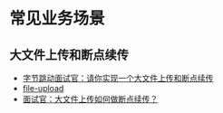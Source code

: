 # 常见业务场景

## 大文件上传和断点续传

- [字节跳动面试官：请你实现一个大文件上传和断点续传](https://juejin.cn/post/6844904046436843527)
- [file-upload](https://github.com/yeyan1996/file-upload)
- [面试官：大文件上传如何做断点续传？](https://mp.weixin.qq.com/s/5KPCzcX5T0UbR4_P1pd4NQ)
